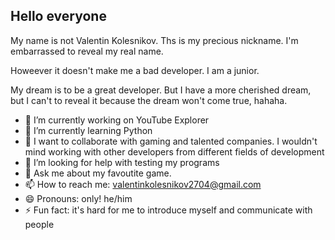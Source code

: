 ## Hello everyone

My name is not Valentin Kolesnikov. Ths is my precious nickname. I'm embarrassed to reveal my real name.  

Howeever it doesn't make me a bad developer. I am a junior.  

My dream is to be a great developer. But I have a more cherished dream, but I can't to reveal it because the dream won't come true, hahaha.

- 🔭 I’m currently working on YouTube Explorer
- 🌱 I’m currently learning Python
- 👯 I want to collaborate with gaming and talented companies. I wouldn't mind working with other developers from different fields of development
- 🤔 I’m looking for help with testing my programs
- 💬 Ask me about my favoutite game.
- 📫 How to reach me: valentinkolesnikov2704@gmail.com
- 😄 Pronouns: only! he/him
- ⚡ Fun fact: it's hard for me to introduce myself and communicate with people
